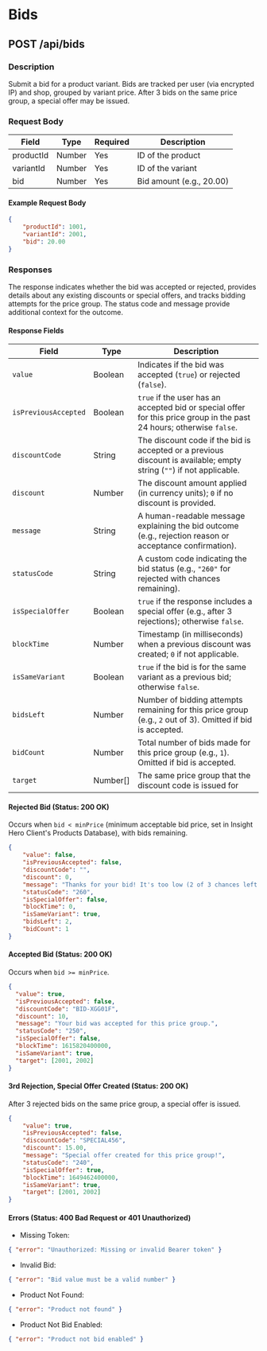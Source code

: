 # Bids

## POST /api/bids

### Description
Submit a bid for a product variant. Bids are tracked per user (via encrypted IP) and shop, grouped by variant price. After 3 bids on the same price group, a special offer may be issued.

### Request Body
| Field      | Type   | Required | Description              |
|------------|--------|----------|--------------------------|
| productId  | Number | Yes      | ID of the product        |
| variantId  | Number | Yes      | ID of the variant        |
| bid        | Number | Yes      | Bid amount (e.g., 20.00)|

#### Example Request Body
```json
{
    "productId": 1001,
    "variantId": 2001,
    "bid": 20.00
}
```

### Responses
The response indicates whether the bid was accepted or rejected, provides details about any existing discounts or special offers, and tracks bidding attempts for the price group. The status code and message provide additional context for the outcome.

#### Response Fields

| Field              | Type    | Description                                                                                   |
|--------------------|---------|-----------------------------------------------------------------------------------------------|
| `value`            | Boolean | Indicates if the bid was accepted (`true`) or rejected (`false`).                             |
| `isPreviousAccepted` | Boolean | `true` if the user has an accepted bid or special offer for this price group in the past 24 hours; otherwise `false`. |
| `discountCode`     | String  | The discount code if the bid is accepted or a previous discount is available; empty string (`""`) if not applicable. |
| `discount`         | Number  | The discount amount applied (in currency units); `0` if no discount is provided.              |
| `message`          | String  | A human-readable message explaining the bid outcome (e.g., rejection reason or acceptance confirmation). |
| `statusCode`       | String  | A custom code indicating the bid status (e.g., `"260"` for rejected with chances remaining).  |
| `isSpecialOffer`   | Boolean | `true` if the response includes a special offer (e.g., after 3 rejections); otherwise `false`. |
| `blockTime`        | Number  | Timestamp (in milliseconds) when a previous discount was created; `0` if not applicable.      |
| `isSameVariant`    | Boolean | `true` if the bid is for the same variant as a previous bid; otherwise `false`.              |
| `bidsLeft`         | Number  | Number of bidding attempts remaining for this price group (e.g., `2` out of 3). Omitted if bid is accepted. |
| `bidCount`         | Number  | Total number of bids made for this price group (e.g., `1`). Omitted if bid is accepted.      |
| `target`         | Number[]  | The same price group that the discount code is issued for      |

#### Rejected Bid (Status: 200 OK)
Occurs when `bid < minPrice` (minimum acceptable bid price, set in Insight Hero Client's Products Database), with bids remaining.

```json
{
    "value": false, 
    "isPreviousAccepted": false, 
    "discountCode": "",
    "discount": 0,
    "message": "Thanks for your bid! It's too low (2 of 3 chances left for this price group).",
    "statusCode": "260",
    "isSpecialOffer": false,
    "blockTime": 0,
    "isSameVariant": true,
    "bidsLeft": 2,
    "bidCount": 1
}
```

#### Accepted Bid (Status: 200 OK)
Occurs when `bid >= minPrice`.

```json
{
  "value": true,
  "isPreviousAccepted": false,
  "discountCode": "BID-XGG01F",
  "discount": 10,
  "message": "Your bid was accepted for this price group.",
  "statusCode": "250",
  "isSpecialOffer": false,
  "blockTime": 1615820400000,
  "isSameVariant": true,
  "target": [2001, 2002]
}
```

#### 3rd Rejection, Special Offer Created (Status: 200 OK)
After 3 rejected bids on the same price group, a special offer is issued.
```json
{
    "value": true,
    "isPreviousAccepted": false,
    "discountCode": "SPECIAL456",
    "discount": 15.00,
    "message": "Special offer created for this price group!",
    "statusCode": "240",
    "isSpecialOffer": true,
    "blockTime": 1649462400000,
    "isSameVariant": true,
    "target": [2001, 2002]
}
```

#### Errors (Status: 400 Bad Request or 401 Unauthorized)

- Missing Token:
```json
{ "error": "Unauthorized: Missing or invalid Bearer token" }
```

- Invalid Bid:
```json
{ "error": "Bid value must be a valid number" }
```

- Product Not Found:
```json
{ "error": "Product not found" }
```

- Product Not Bid Enabled:
```json
{ "error": "Product not bid enabled" }
```